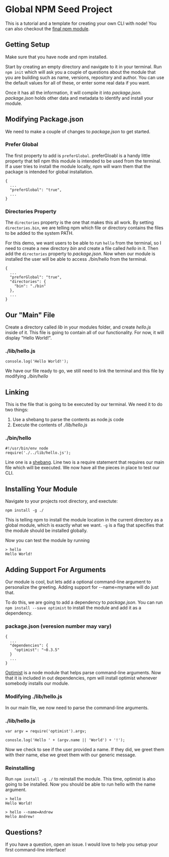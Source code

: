 # Global NPM Seed Project

This is a tutorial and a template for creating your own CLI with node! You can also checkout the [final npm module](https://npmjs.org/package/global-npm-seed).

## Getting Setup

Make sure that you have node and npm installed.

Start by creating an empty directory and navigate to it in your terminal. Run ```npm init``` which will ask you a couple of questions about the module that you are building such as name, versions, repository and author. You can use the default values for all of these, or enter some real data if you want.

Once it has all the information, it will compile it into *package.json*. *package.json* holds other data and metadata to identify and install your module.

## Modifying Package.json

We need to make a couple of changes to *package.json* to get started.

### Prefer Global

The first property to add is ```preferGlobal```. preferGloabl is a handy little property that tell npm this module is intended to be used from the terminal. If a user tries to install the module locally, npm will warn them that the package is intended for global installation.

```
{
  ...
  "preferGlobal": "true",
  ...
}
```

### Directories Property

The ```directories``` property is the one that makes this all work. By setting ```directories.bin```, we are telling npm which file or directory contains the files to be added to the system PATH.

For this demo, we want users to be able to run ```hello``` from the terminal, so I need to create a new directory *bin* and create a file called *hello* in it. Then add the ```directories``` property to *package.json*. Now when our module is installed the user will be able to access ./bin/hello from the terminal.

```
{
  ...
  "preferGlobal": "true",
  "directories": {
    "bin": "./bin"
  },
  ...
}
```

## Our "Main" File

Create a directory called *lib* in your modules folder, and create *hello.js* inside of it. This file is going to contain all of our functionality. For now, it will display "Hello World!".

### ./lib/hello.js
```
console.log('Hello World!');
```

We have our file ready to go, we still need to link the terminal and this file by modifying *./bin/hello*

## Linking

This is the file that is going to be executed by our terminal. We need it to do two things:

1. Use a shebang to parse the contents as node.js code
2. Execute the contents of *./lib/hello.js*

### ./bin/hello
```
#!/usr/bin/env node
require('./../lib/hello.js');
```

Line one is a [shebang][1]. Line two is a require statement that requires our main file which will be executed. We now have all the pieces in place to test our CLI.

## Installing Your Module

Navigate to your projects root directory, and exectute:

```
npm install -g ./
```

This is telling npm to install the module location in the current directory as a global module, which is exactly what we want. ```-g``` is a flag that specifies that the module should be installed globally.

Now you can test the module by running
```
> hello
Hello World!
```

## Adding Support For Arguments

Our module is cool, but lets add a optional command-line argument to personalize the greeting. Adding support for --name=myname will do just that.

To do this, we are going to add a dependency to *package.json*. You can run ```npm install --save optimist``` to install the module and add it as a dependency.

### package.json (veresion number may vary)
```
{
  ...
  "dependencies": {
    "optimist": "~0.3.5"
  }
  ...
}
```

[Optimist](https://github.com/substack/node-optimist) is a node module that helps parse command-line arguments. Now that it is included in out dependencies, npm will install optimist whenever somebody installs our module.

### Modifying ./lib/hello.js

In our main file, we now need to parse the command-line arguments.

### ./lib/hello.js
```
var argv = require('optimist').argv;

conosle.log('Hello ' + (argv.name || 'World') + '!');
```

Now we check to see if the user provided a name. If they did, we greet them with their name, else we greet them with our generic message.

### Reinstalling

Run ```npm install -g ./``` to reinstall the module. This time, optimist is also going to be installed. Now you should be able to run hello with the name argument.

```
> hello
Hello World!
```
```
> hello --name=Andrew
Hello Andrew!
```

## Questions?

If you have a question, open an issue. I would love to help you setup your first command-line interface!

[1]: http://en.wikipedia.org/wiki/Shebang_(Unix)
